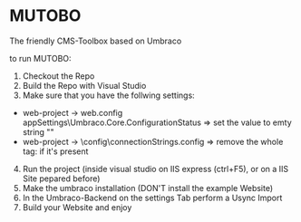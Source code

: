 # MUTOBO
The friendly CMS-Toolbox based on Umbraco

to run MUTOBO:

1. Checkout the Repo
2. Build the Repo with Visual Studio
3. Make sure that you have the follwing settings:

- web-project -> web.config appSettings\Umbraco.Core.ConfigurationStatus => set the value to emty string "" 
- web-project -> \config\connectionStrings.config => remove the whole tag:
  <add name="umbracoDbDSN" connectionString="Data Source=|DataDirectory|\Umbraco.sdf;Flush Interval=1;" providerName="System.Data.SqlServerCe.4.0" /> if it's present
  

4. Run the project (inside visual studio on IIS express (ctrl+F5), or on a IIS Site pepared before)
5. Make the umbraco installation (DON'T install the example Website)
6. In the Umbraco-Backend on the settings Tab perform a Usync Import
7. Build your Website and enjoy



